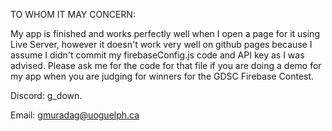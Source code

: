 TO WHOM IT MAY CONCERN:

My app is finished and works perfectly well when I open a page for it using Live Server, however 
it doesn't work very well on github pages because I assume I didn't commit my firebaseConfig.js code and API key
as I was advised. Please ask me for the code for that file if you are doing a demo for my app when you are judging for winners
for the GDSC Firebase Contest. 

Discord: g_down.



Email: gmuradag@uoguelph.ca
